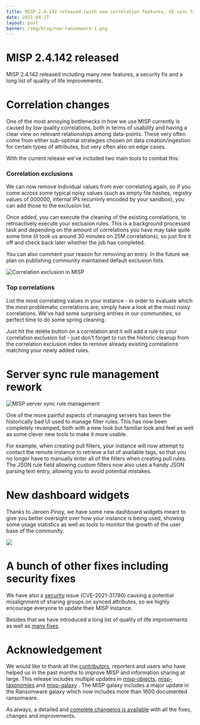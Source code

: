 ```yaml
---
title: MISP 2.4.142 released (with new correlation features, UI sync functionality improved and new dashboard widgets)
date: 2021-04-27
layout: post
banner: /img/blog/new-ransomware-1.png
---
```


# MISP 2.4.142 released

MISP 2.4.142 released including many new features, a security fix and a long list of quality of life improvements.

# Correlation changes

One of the most annoying bottlenecks in how we use MISP currently is caused by low quality correlations, both in terms of usability and having a clear view on relevant relationships among data-points. These very often come from either sub-optimal strategies chosen on data creation/ingestion for certain types of attributes, but very often also on edge cases.

With the current release we've included two main tools to combat this:

### Correlation exclusions

We can now remove individual values from ever correlating again, so if you come across some typical noisy values (such as empty file hashes, registry values of 000000, internal IPs recurrinly encoded by your sandbox), you can add those to the exclusion list.

Once added, you can execute the cleaning of the existing correlations, to retroactively execute your exclusion rules. This is a background processed task and depending on the amount of correlations you have may take quite some time (it took us around 30 minutes on 25M correlations), so just fire it off and check back later whether the job has completed.

You can also comment your reason for removing an entry. In the future we plan on publishing community maintained default exclusion lists.

![Correlation exclusion in MISP](/img/blog/correlation-exclusion.png)

### Top correlations

List the most correlating values in your instance - in order to evaluate which the most problematic correlations are, simply have a look at the most noisy correlations. We've had some surprising entries in our communities, so perfect time to do some spring cleaning.

Just hit the delete button on a correlation and it will add a rule to your correlation exclusion list - just don't forget to run the historic cleanup from the correlation exclusion index to remove already existing correlations matching your newly added rules.

# Server sync rule management rework

![MISP server sync rule management](/img/blog/pull-rules.png)

One of the more painful aspects of managing servers has been the historically bad UI used to manage filter rules. This has now been completely revamped, both with a new look but familiar look and feel as well as some clever new tools to make it more usable.

For example, when creating pull filters, your instance will now attempt to contact the remote instance to retrieve a list of available tags, so that you no longer have to manually enter all of the filters when creating pull rules. The JSON rule field allowing custom filters now also uses a handy JSON parsing text entry, allowing you to avoid potential mistakes.

# New dashboard widgets

Thanks to Jeroen Pinoy, we have some new dashboard widgets meant to give you better oversight over how your instance is being used, showing some usage statistics as well as tools to monitor the growth of the user base of the community.

![](/img/blog/evolution-usercount.png)

# A bunch of other fixes including security fixes

We have also a [security](/security/) issue (CVE-2021-31780) causing a potential misalignment of sharing groups on synced attributes, so we highly encourage everyone to update their MISP instance.

Besides that we have introduced a long list of quality of life improvements as well as [many fixes](/Changelog.txt).

# Acknowledgement

We would like to thank all the [contributors](/contributors), reporters and users who have helped us in the past months to improve MISP and information sharing at large. This release includes multiple updates in [misp-objects](/objects.html), [misp-taxonomies](/taxonomies.html) and [misp-galaxy](/galaxy.html)
. The MISP galaxy includes a major update in the Ransomware galaxy which now includes more than 1600 documented ransomware.

As always, a detailed and [complete changelog is available](/Changelog.txt) with all the fixes, changes and improvements.

